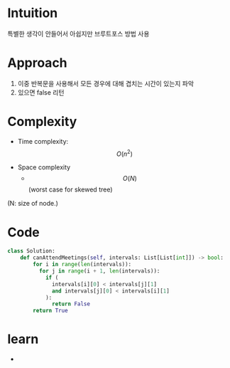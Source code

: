 # Intuition
특별한 생각이 안들어서 아쉽지만 브루트포스 방법 사용

# Approach
1. 이중 반복문을 사용해서 모든 경우에 대해 겹치는 시간이 있는지 파악
2. 있으면 false 리턴

# Complexity
- Time complexity: $$O(n^2)$$
<!-- Add your time complexity here, e.g. $$O(n)$$ -->

- Space complexity
    - $$O(N)$$ (worst case for  skewed tree)
<!-- Add your space complexity here, e.g. $$O(n)$$ -->
(N: size of node.)

# Code
```python
class Solution:
    def canAttendMeetings(self, intervals: List[List[int]]) -> bool:
        for i in range(len(intervals)):
          for j in range(i + 1, len(intervals)):
            if (
              intervals[i][0] < intervals[j][1]
              and intervals[j][0] < intervals[i][1]
            ):
              return False
        return True
```

# learn
-